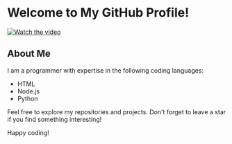 # Welcome to My GitHub Profile!

[![Watch the video](https://img.youtube.com/vi/{video_id}/0.jpg)](https://www.youtube.com/watch?v={video_id})

## About Me

I am a programmer with expertise in the following coding languages:

- HTML
- Node.js
- Python

Feel free to explore my repositories and projects. Don't forget to leave a star if you find something interesting!

Happy coding!

